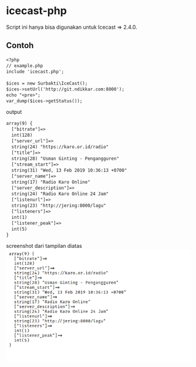 # icecast-php
Script ini hanya bisa digunakan untuk Icecast => 2.4.0.

## Contoh


```
<?php
// example.php
include 'icecast.php';

$ices = new Surbakti\IceCast();
$ices->setUrl('http://git.ndikkar.com:8000');
echo "<pre>";
var_dump($ices->getStatus());
```
output
```
array(9) {
  ["bitrate"]=>
  int(128)
  ["server_url"]=>
  string(24) "https://karo.or.id/radio"
  ["title"]=>
  string(28) "Usman Ginting - Pengangguren"
  ["stream_start"]=>
  string(31) "Wed, 13 Feb 2019 10:36:13 +0700"
  ["server_name"]=>
  string(17) "Radio Karo Online"
  ["server_description"]=>
  string(24) "Radio Karo Online 24 Jam"
  ["listenurl"]=>
  string(23) "http://jering:8000/lagu"
  ["listeners"]=>
  int(1)
  ["listener_peak"]=>
  int(5)
}
```
screenshot dari tampilan diatas
![Output parsing icecast](Screenshot_2019-02-14_03-38-22.png)